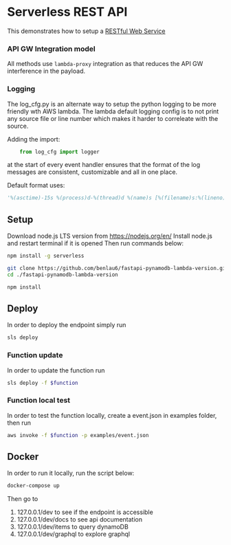 # Serverless REST API
This demonstrates how to setup a [RESTful Web Service](https://en.wikipedia.org/wiki/Representational_state_transfer#Applied_to_web_services) 

### API GW Integration model
All methods use `lambda-proxy` integration as that reduces the API GW interference in the payload.
### Logging
The log_cfg.py is an alternate way to setup the python logging to be more friendly wth AWS lambda.
The lambda default logging config is to not print any source file or line number which makes it harder to correleate with the source.

Adding the import:
```python
    from log_cfg import logger
```
at the start of every event handler ensures that the format of the log messages are consistent, customizable and all in one place. 

Default format uses:
```python
'%(asctime)-15s %(process)d-%(thread)d %(name)s [%(filename)s:%(lineno)d] :%(levelname)8s: %(message)s'
```

## Setup

Download node.js LTS version from https://nodejs.org/en/
Install node.js and restart terminal if it is opened
Then run commands below:

```bash
npm install -g serverless

git clone https://github.com/benlau6/fastapi-pynamodb-lambda-version.git
cd ./fastapi-pynamodb-lambda-version

npm install
```

## Deploy

In order to deploy the endpoint simply run

```bash
sls deploy
```

### Function update

In order to update the function run

```bash
sls deploy -f $function
```

### Function local test

In order to test the function locally, create a event.json in examples folder, then run

```bash
aws invoke -f $function -p examples/event.json
```

## Docker

In order to run it locally, run the script below:

```bash
docker-compose up
```

Then go to 
1. 127.0.0.1/dev to see if the endpoint is accessible
2. 127.0.0.1/dev/docs to see api documentation
3. 127.0.0.1/dev/items to query dynamoDB
4. 127.0.0.1/dev/graphql to explore graphql